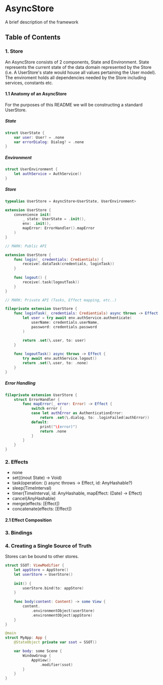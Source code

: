 # AsyncStore

A brief description of the framework

## Table of Contents

### 1. Store

An AsyncStore consists of 2 components, State and Environment. State represents the current state of the data domain represented by the Store (i.e. A UserStore's state would house all values pertaining the User model). The enviroment holds all dependencies needed by the Store including services, constants etc. 

#### 1.1 Anatomy of an AsyncStore

For the purposes of this README we will be constructing a standard UserStore.

##### State

```swift
struct UserState {
    var user: User? = .none
    var errorDialog: Dialog? = .none
}
```

##### Environment

```swift
struct UserEnvironment {
    let authService = AuthService()
}
```

##### Store

```swift
typealias UserStore = AsyncStore<UserState, UserEnvironment>

extension UserStore {
    convenience init(
        _ state: UserState = .init(), 
        env: .init(), 
        mapError: ErrorHandler().mapError
    )
}

// MARK: Public API

extension UserStore {
    func login(_ credentials: Credientials) {
        receive(.dataTask(credentials, loginTask))
    }
    
    func logout() {
        receive(.task(logoutTask))
    }
}

// MARK: Private API (Tasks, Effect mapping, etc..)

fileprivate extension UserStore {
    func loginTask(_ credentials: Credientials) async throws -> Effect {
        let user = try await env.authService.authenticate(
            userName: credentials.userName, 
            password: credentials.password
        )

        return .set(\.user, to: user)
    }
    
    func logoutTask() async throws -> Effect {
        try await env.authService.logout()
        return .set(\.user, to: .none)
    }
}

```

##### Error Handling

```swift
fileprivate extension UserStore {
    struct ErrorHandler {
        func mapError(_ error: Error) -> Effect {
            switch error {
            case let authError as AuthenticationError:
                return .set(\.dialog, to: .loginFailed(authError))
            default:
                print("\(error)")
                return .none
            }
        }
    }
}
```

### 2. Effects
- none
- set((inout State) -> Void)
- task(operation: () async throws -> Effect, id: AnyHashable?)
- sleep(TimeInterval)
- timer(TimeInterval, id: AnyHashable, mapEffect: (Date) -> Effect)
- cancel(AnyHashable)
- merge(effects: [Effect])
- concatenate(effects: [Effect])

#### 2.1 Effect Composition

### 3. Bindings

### 4. Creating a Single Source of Truth

Stores can be bound to other stores.

```swift
struct SSOT: ViewModifier {
    let appStore = AppStore()
    let userStore = UserStore()
    
    init() {
        userStore.bind(to: appStore)
    }
    
    func body(content: Content) -> some View {
        content.
            .environmentObject(userStore)
            .environmentObject(appStore)
    }
}
```

```swift
@main
struct MyApp: App {
    @StateObject private var ssot = SSOT()

    var body: some Scene {
        WindowGroup {
            AppView()
                .modifier(ssot)
        }
    }
}
```
